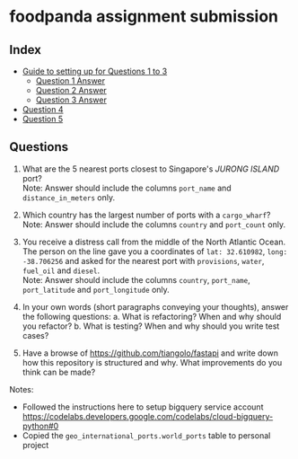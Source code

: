 # foodpanda assignment submission

## Index
- [Guide to setting up for Questions 1 to 3](GUIDE_TO_Q1_TO_Q3.md)
    - [Question 1 Answer](1_nearest_ports.py)
    - [Question 2 Answer](2_largest_number_of_ports.py)
    - [Question 3 Answer](3_distress_call.py)
- [Question 4](4_testing_and_refactoring.md)
- [Question 5](5_fastapi_review.md)


## Questions

1. What are the 5 nearest ports closest to Singapore's *JURONG ISLAND* port? \
   Note: Answer should include the columns `port_name` and `distance_in_meters` 
only.
 
2. Which country has the largest number of ports with a `cargo_wharf`? \
   Note: Answer should include the columns `country` and `port_count` only.

3. You receive a distress call from the middle of the North Atlantic Ocean. The 
   person on the line gave you a coordinates of `lat: 32.610982`, 
   `long: -38.706256` and asked for the nearest port with `provisions`, 
   `water`, `fuel_oil` and `diesel`. \
   Note: Answer should include the columns `country`, `port_name`, `port_latitude` 
and `port_longitude` only.

4. In your own words (short paragraphs conveying your thoughts), answer the 
   following questions:
    a. What is refactoring? When and why should you refactor?
    b. What is testing? When and why should you write test cases?
 
5. Have a browse of https://github.com/tiangolo/fastapi and write down how this 
   repository is structured and why. What improvements do you think can be made?

Notes:
- Followed the instructions here to setup bigquery service account https://codelabs.developers.google.com/codelabs/cloud-bigquery-python#0
- Copied the `geo_international_ports.world_ports` table to personal project
